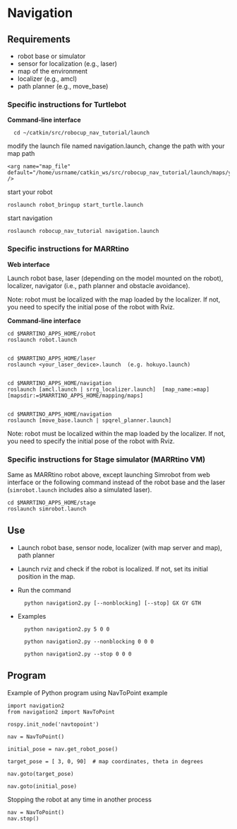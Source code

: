 # Navigation 

## Requirements

* robot base or simulator
* sensor for localization (e.g., laser)
* map of the environment
* localizer (e.g., amcl)
* path planner (e.g., move_base)

### Specific instructions for Turtlebot
**Command-line interface**
```
  cd ~/catkin/src/robocup_nav_tutorial/launch
```
modify the launch file named navigation.launch, change the path with your map path

```
<arg name="map_file" default="/home/usrname/catkin_ws/src/robocup_nav_tutorial/launch/maps/your_map_name.yaml" /> 
```
start your robot
```
roslaunch robot_bringup start_turtle.launch
```
start navigation
```
roslaunch robocup_nav_tutorial navigation.launch
```

### Specific instructions for MARRtino

**Web interface**

Launch robot base, laser (depending on the model mounted on the robot),
localizer, navigator (i.e., path planner and obstacle avoidance).

Note: robot must be localized with the map loaded by the localizer.
If not, you need to specify the initial pose of the robot with Rviz.



**Command-line interface**

    cd $MARRTINO_APPS_HOME/robot
    roslaunch robot.launch


    cd $MARRTINO_APPS_HOME/laser
    roslaunch <your_laser_device>.launch  (e.g. hokuyo.launch)


    cd $MARRTINO_APPS_HOME/navigation
    roslaunch [amcl.launch | srrg_localizer.launch]  [map_name:=map] [mapsdir:=$MARRTINO_APPS_HOME/mapping/maps]


    cd $MARRTINO_APPS_HOME/navigation
    roslaunch [move_base.launch | spqrel_planner.launch]


Note: robot must be localized within the map loaded by the localizer.
If not, you need to specify the initial pose of the robot with Rviz.


### Specific instructions for Stage simulator (MARRtino VM)

Same as MARRtino robot above, except launching Simrobot from
web interface or the following command instead of the robot base
and the laser (`simrobot.launch` includes also a simulated laser).

    cd $MARRTINO_APPS_HOME/stage
    roslaunch simrobot.launch




## Use

* Launch robot base, sensor node, localizer (with map server and map), path planner

* Launch rviz and check if the robot is localized. If not, set its initial position in the map.

* Run the command

        python navigation2.py [--nonblocking] [--stop] GX GY GTH

* Examples

        python navigation2.py 5 0 0

        python navigation2.py --nonblocking 0 0 0

        python navigation2.py --stop 0 0 0


## Program

Example of Python program using NavToPoint example


    import navigation2
    from navigation2 import NavToPoint

    rospy.init_node('navtopoint')

    nav = NavToPoint()

    initial_pose = nav.get_robot_pose()
    
    target_pose = [ 3, 0, 90]  # map coordinates, theta in degrees

    nav.goto(target_pose)

    nav.goto(initial_pose)


Stopping the robot at any time in another process


    nav = NavToPoint()
    nav.stop()



